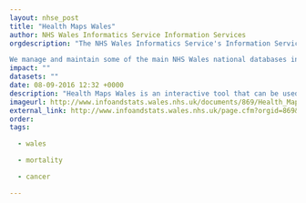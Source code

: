 ```yaml
---
layout: nhse_post
title: "Health Maps Wales"
author: NHS Wales Informatics Service Information Services
orgdescription: "The NHS Wales Informatics Service's Information Services Division (ISD) is responsible for the collection, management, and analysis of data held in a number of national databases, and the production and distribution of information derived from these databases. Specialist staff in the unit also provide advice in the fields of data standards and clinical coding.

We manage and maintain some of the main NHS Wales national databases including those for secondary care, child health, births, deaths and the NHS Wales Administrative Register. The unit provides information services to support the requirements of NHS, Government and other Public Bodies, Researchers and the General Public."
impact: ""
datasets: ""
date: 08-09-2016 12:32 +0000
description: "Health Maps Wales is an interactive tool that can be used to explore a variety of health indicators grouped under broad categories, such as cancer, common procedures and causes of injury. The maps allow the user to explore data at their geographic area of choice (where available), to look at trends and to compare areas against a Wales comparison figure. Indicators are available at Middle Super Output Area (MSOA), Upper Super Output Area (USOA), Unitary Authority (UA) and Local Health Board (LHB) "
imageurl: http://www.infoandstats.wales.nhs.uk/documents/869/Health_Maps_Wales_logo_verysmall.png
external_link: http://www.infoandstats.wales.nhs.uk/page.cfm?orgid=869&pid=40976
order: 
tags:

  - wales

  - mortality

  - cancer

---
```

